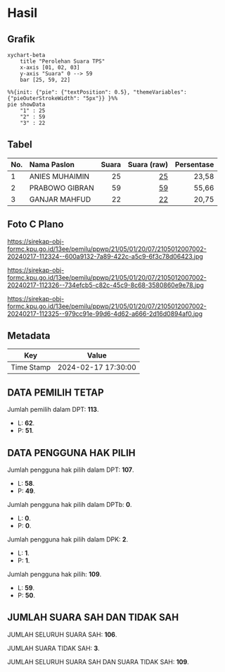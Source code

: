 # Hasil

## Grafik

```mermaid
xychart-beta
    title "Perolehan Suara TPS"
    x-axis [01, 02, 03]
    y-axis "Suara" 0 --> 59
    bar [25, 59, 22]
```

```mermaid
%%{init: {"pie": {"textPosition": 0.5}, "themeVariables": {"pieOuterStrokeWidth": "5px"}} }%%
pie showData
    "1" : 25
    "2" : 59
    "3" : 22
```

## Tabel

| No. | Nama Paslon    | Suara | Suara (raw) | Persentase |
|:--- |:-------------- | -----:| -----------:| ----------:|
| 1   | ANIES MUHAIMIN | 25    | [25][p-1]   | 23,58      |
| 2   | PRABOWO GIBRAN | 59    | [59][p-2]   | 55,66      |
| 3   | GANJAR MAHFUD  | 22    | [22][p-3]   | 20,75      |


[p-1]: https://github.com/gigit-pemilu/pemilu-2024-21-kepulauan-riau/blob/main/pilpres/hitung-suara/sub/21-kepulauan-riau/sub/05-kepulauan-anambas/sub/01-siantan/sub/2007-tarempa-barat-daya/sub/002-tps/sub/paslon-1.txt
[p-2]: https://github.com/gigit-pemilu/pemilu-2024-21-kepulauan-riau/blob/main/pilpres/hitung-suara/sub/21-kepulauan-riau/sub/05-kepulauan-anambas/sub/01-siantan/sub/2007-tarempa-barat-daya/sub/002-tps/sub/paslon-2.txt
[p-3]: https://github.com/gigit-pemilu/pemilu-2024-21-kepulauan-riau/blob/main/pilpres/hitung-suara/sub/21-kepulauan-riau/sub/05-kepulauan-anambas/sub/01-siantan/sub/2007-tarempa-barat-daya/sub/002-tps/sub/paslon-3.txt

## Foto C Plano

https://sirekap-obj-formc.kpu.go.id/13ee/pemilu/ppwp/21/05/01/20/07/2105012007002-20240217-112324--600a9132-7a89-422c-a5c9-6f3c78d06423.jpg

https://sirekap-obj-formc.kpu.go.id/13ee/pemilu/ppwp/21/05/01/20/07/2105012007002-20240217-112326--734efcb5-c82c-45c9-8c68-3580860e9e78.jpg

https://sirekap-obj-formc.kpu.go.id/13ee/pemilu/ppwp/21/05/01/20/07/2105012007002-20240217-112325--979cc91e-99d6-4d62-a666-2d16d0894af0.jpg


## Metadata

| Key        | Value               |
| ---------- | ------------------- |
| Time Stamp | 2024-02-17 17:30:00 |


## DATA PEMILIH TETAP

Jumlah pemilih dalam DPT: **113**.
 * L: **62**.
 * P: **51**.

## DATA PENGGUNA HAK PILIH

Jumlah pengguna hak pilih dalam DPT: **107**.
 * L: **58**.
 * P: **49**.

Jumlah pengguna hak pilih dalam DPTb: **0**.
 * L: **0**.
 * P: **0**.

Jumlah pengguna hak pilih dalam DPK: **2**.
 * L: **1**.
 * P: **1**.

Jumlah pengguna hak pilih: **109**.
 * L: **59**.
 * P: **50**.

## JUMLAH SUARA SAH DAN TIDAK SAH

JUMLAH SELURUH SUARA SAH: **106**.

JUMLAH SUARA TIDAK SAH: **3**.

JUMLAH SELURUH SUARA SAH DAN SUARA TIDAK SAH: **109**.


